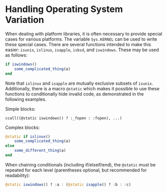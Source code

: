 # Handling Operating System Variation

When dealing with platform libraries, it is often necessary to provide special cases for various
platforms. The variable `Sys.KERNEL` can be used to write these special cases. There are several
functions intended to make this easier: `isunix`, `islinux`, `isapple`, `isbsd`, and `iswindows`.
These may be used as follows:

```julia
if iswindows()
    some_complicated_thing(a)
end
```

Note that `islinux` and `isapple` are mutually exclusive subsets of `isunix`. Additionally,
there is a macro `@static` which makes it possible to use these functions to conditionally hide
invalid code, as demonstrated in the following examples.

Simple blocks:

```
ccall((@static iswindows() ? :_fopen : :fopen), ...)
```

Complex blocks:

```julia
@static if islinux()
    some_complicated_thing(a)
else
    some_different_thing(a)
end
```

When chaining conditionals (including if/elseif/end), the `@static` must be repeated for each
level (parentheses optional, but recommended for readability):

```julia
@static iswindows() ? :a : (@static isapple() ? :b : :c)
```
